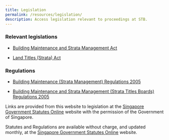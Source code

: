 ```yaml
---
title: Legislation
permalink: /resources/legislation/
description: Access legislation relevant to proceedings at STB.
---
```

### Relevant legislations

* [Building Maintenance and Strata Management Act](https://sso.agc.gov.sg/Act/BMSMA2004)
    
*   [Land Titles (Strata) Act](https://sso.agc.gov.sg/Act/LTSA1967)
    

### Regulations

* [Building Maintenance (Strata Management) Regulations 2005](https://sso.agc.gov.sg/SL/BMSMA2004-S192-2005?DocDate=20050401)
    
* [Building Maintenance and Strata Management (Strata Titles Boards) Regulations 2005](https://sso.agc.gov.sg/SL/BMSMA2004-S195-2005)
    

Links are provided from this website to legislation at the [Singapore Government Statutes Online](https://sso.agc.gov.sg/ "Singapore Government Statutes Online") website with the permission of the Government of Singapore.

Statutes and Regulations are available without charge, and updated monthly, at the [Singapore Government Statutes Online](https://sso.agc.gov.sg/ "Singapore Government Statutes Online") website.